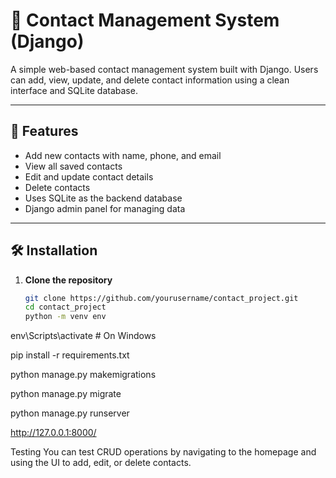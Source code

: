 # 📇 Contact Management System (Django)

A simple web-based contact management system built with Django. Users can add, view, update, and delete contact information using a clean interface and SQLite database.

---

## 🚀 Features

- Add new contacts with name, phone, and email
- View all saved contacts
- Edit and update contact details
- Delete contacts
- Uses SQLite as the backend database
- Django admin panel for managing data

---

## 🛠️ Installation

1. **Clone the repository**
   ```bash
   git clone https://github.com/yourusername/contact_project.git
   cd contact_project
   python -m venv env
env\Scripts\activate  # On Windows

pip install -r requirements.txt


python manage.py makemigrations

python manage.py migrate


python manage.py runserver


http://127.0.0.1:8000/

Testing
You can test CRUD operations by navigating to the homepage and using the UI to add, edit, or delete contacts.

